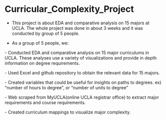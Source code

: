 # Curricular_Complexity_Project
- <p> This project is about EDA and comparative analysis on 15 majors at UCLA. The whole project was done in about 3 weeks and it was conducted by group of 5 people. </p>

- As a group of 5 people, we:

<p> - Conducted EDA and comparative analysis on 15 major curriculums in UCLA. These analyses use a variety of visualizations and provide in depth information on degree requirements. </p>

<p> - Used Excel and github repository to obtain the relevant data for 15 majors. </p>

<p> - Created variables that could be useful for insights on paths to degrees. ex) “number of hours to degree”, or “number of units to degree” </p>

<p> - Web scraped from MyUCLA(online UCLA registrar office) to extract major requirements and course requirements. </p>

<p> - Created curriculum mappings to visualize major complexity. </p>
